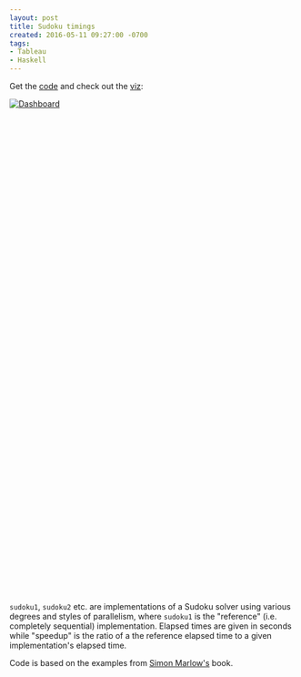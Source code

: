 ```yaml
---
layout: post
title: Sudoku timings
created: 2016-05-11 09:27:00 -0700
tags:
- Tableau
- Haskell
---
```

Get the [code][github] and check out the [viz][viz]:

<script type='text/javascript' src='https://public.tableau.com/javascripts/api/viz_v1.js'></script><div class='tableauPlaceholder' style='width: 1004px; height: 869px;'><noscript><a href='#'><img alt='Dashboard ' src='https:&#47;&#47;public.tableau.com&#47;static&#47;images&#47;Su&#47;Sudokutimings&#47;Dashboard&#47;1_rss.png' style='border: none' /></a></noscript><object class='tableauViz' width='1004' height='869' style='display:none;'><param name='host_url' value='https%3A%2F%2Fpublic.tableau.com%2F' /> <param name='site_root' value='' /><param name='name' value='Sudokutimings&#47;Dashboard' /><param name='tabs' value='no' /><param name='toolbar' value='yes' /><param name='static_image' value='https:&#47;&#47;public.tableau.com&#47;static&#47;images&#47;Su&#47;Sudokutimings&#47;Dashboard&#47;1.png' /> <param name='animate_transition' value='yes' /><param name='display_static_image' value='yes' /><param name='display_spinner' value='yes' /><param name='display_overlay' value='yes' /><param name='display_count' value='yes' /><param name='showTabs' value='y' /></object></div>

`sudoku1`, `sudoku2` etc. are implementations of a Sudoku solver using various
degrees and styles of parallelism, where `sudoku1` is the "reference" (i.e.
completely sequential) implementation. Elapsed times are given in seconds while
"speedup" is the ratio of a the reference elapsed time to a given
implementation's elapsed time.

Code is based on the examples from [Simon Marlow's][parconc] book.

[github]: https://github.com/rcook/sudoku-solver
[parconc]: https://github.com/simonmar/parconc-examples
[viz]: https://public.tableau.com/views/Sudokutimings/Dashboard?:embed=y&:display_count=yes&:showTabs=y
